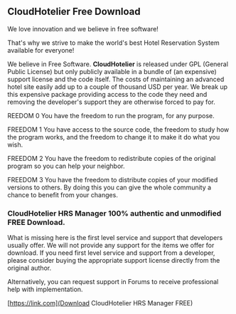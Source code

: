 ## CloudHotelier Free Download

We love innovation and we believe in free software! 

That's why we strive to make the world's best Hotel Reservation System available for everyone!

We believe in Free Software. **CloudHotelier** is released under GPL (General Public License) but only publicly available in a bundle of (an expensive) support license and the code itself. The costs of maintaining an advanced hotel site easily add up to a couple of thousand USD per year. We break up this expensive package providing access to the code they need and removing the developer's support they are otherwise forced to pay for.

REEDOM 0
You have the freedom to run the program, for any purpose.

FREEDOM 1
You have access to the source code, the freedom to study how the program works, and the freedom to change it to make it do what you wish.
 
FREEDOM 2
You have the freedom to redistribute copies of the original program so you can help your neighbor.

FREEDOM 3
You have the freedom to distribute copies of your modified versions to others. By doing this you can give the whole community a chance to benefit from your changes.

### CloudHotelier HRS Manager 100% authentic and unmodified FREE Download.

What is missing here is the first level service and support that developers usually offer. We will not provide any support for the items we offer for download. If you need first level service and support from a developer, please consider buying the appropriate support license directly from the original author.

Alternatively, you can request support in Forums to receive professional help with implementation.

[https://link.com](Download CloudHotelier HRS Manager FREE)
